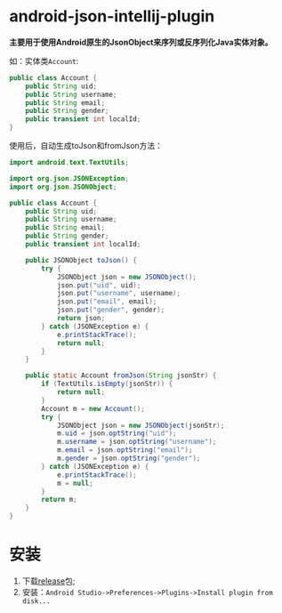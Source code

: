 # android-json-intellij-plugin
**主要用于使用Android原生的JsonObject来序列或反序列化Java实体对象。**

如：实体类`Account`: 

```java
public class Account {
    public String uid;
    public String username;
    public String email;
    public String gender;
    public transient int localId;
}
```

使用后，自动生成toJson和fromJson方法：

```java
import android.text.TextUtils;

import org.json.JSONException;
import org.json.JSONObject;

public class Account {
    public String uid;
    public String username;
    public String email;
    public String gender;
    public transient int localId;

    public JSONObject toJson() {
        try {
            JSONObject json = new JSONObject();
            json.put("uid", uid);
            json.put("username", username);
            json.put("email", email);
            json.put("gender", gender);
            return json;
        } catch (JSONException e) {
            e.printStackTrace();
            return null;
        }
    }

    public static Account fromJson(String jsonStr) {
        if (TextUtils.isEmpty(jsonStr)) {
            return null;
        }
        Account m = new Account();
        try {
            JSONObject json = new JSONObject(jsonStr);
            m.uid = json.optString("uid");
            m.username = json.optString("username");
            m.email = json.optString("email");
            m.gender = json.optString("gender");
        } catch (JSONException e) {
            e.printStackTrace();
            m = null;
        }
        return m;
    }
}

```

# 安装
1. 下载[release](https://github.com/JohnnyYin/android-json-intellij-plugin/releases)包;
2. 安装：`Android Studio->Preferences->Plugins->Install plugin from disk...`